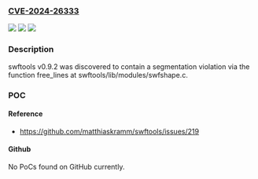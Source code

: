 ### [CVE-2024-26333](https://cve.mitre.org/cgi-bin/cvename.cgi?name=CVE-2024-26333)
![](https://img.shields.io/static/v1?label=Product&message=n%2Fa&color=blue)
![](https://img.shields.io/static/v1?label=Version&message=n%2Fa&color=blue)
![](https://img.shields.io/static/v1?label=Vulnerability&message=n%2Fa&color=brighgreen)

### Description

swftools v0.9.2 was discovered to contain a segmentation violation via the function free_lines at swftools/lib/modules/swfshape.c.

### POC

#### Reference
- https://github.com/matthiaskramm/swftools/issues/219

#### Github
No PoCs found on GitHub currently.

